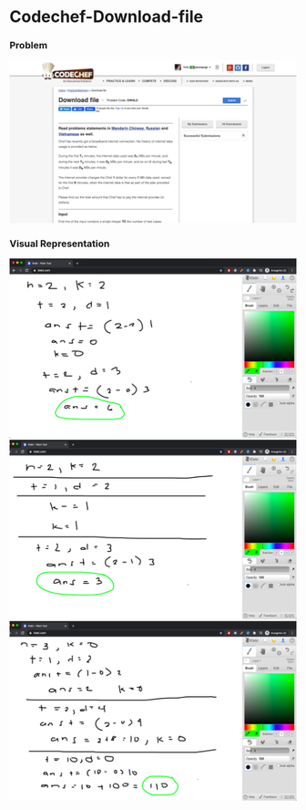 # Codechef-Download-file
### Problem
![](capture.png)
### Visual Representation
![](vis.png)
![](vis2.png)
![](vis3.png)
